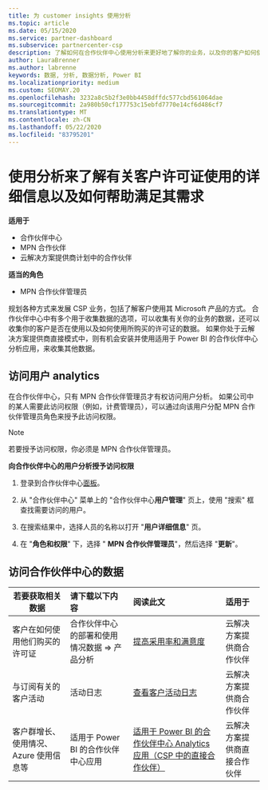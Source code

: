 ```yaml
---
title: 为 customer insights 使用分析
ms.topic: article
ms.date: 05/15/2020
ms.service: partner-dashboard
ms.subservice: partnercenter-csp
description: 了解如何在合作伙伴中心使用分析来更好地了解你的业务，以及你的客户如何使用你购买的许可证。
author: LauraBrenner
ms.author: labrenne
keywords: 数据, 分析, 数据分析, Power BI
ms.localizationpriority: medium
ms.custom: SEOMAY.20
ms.openlocfilehash: 3232a8c5b2f3e0bb4458dffdc577cbd561064dae
ms.sourcegitcommit: 2a980b50cf177753c15ebfd7770e14cf6d486cf7
ms.translationtype: MT
ms.contentlocale: zh-CN
ms.lasthandoff: 05/22/2020
ms.locfileid: "83795201"
---
```

# <a name="use-analytics-to-learn-more-about-customer-license-use-and-how-you-can-help-meet-their-needs"></a>使用分析来了解有关客户许可证使用的详细信息以及如何帮助满足其需求

**适用于**

- 合作伙伴中心
- MPN 合作伙伴
- 云解决方案提供商计划中的合作伙伴

**适当的角色**

- MPN 合作伙伴管理员

规划各种方式来发展 CSP 业务，包括了解客户使用其 Microsoft 产品的方式。 合作伙伴中心中有多个用于收集数据的选项，可以收集有关你的业务的数据，还可以收集你的客户是否在使用以及如何使用所购买的许可证的数据。 如果你处于云解决方案提供商直接模式中，则有机会安装并使用适用于 Power BI 的合作伙伴中心分析应用，来收集其他数据。

## <a name="access-to-user-analytics"></a>访问用户 analytics

在合作伙伴中心，只有 MPN 合作伙伴管理员才有权访问用户分析。 如果公司中的某人需要此访问权限（例如，计费管理员），可以通过向该用户分配 MPN 合作伙伴管理员角色来授予此访问权限。

>[!NOTE] 
>若要授予访问权限，你必须是 MPN 合作伙伴管理员。

**向合作伙伴中心的用户分析授予访问权限** 

1. 登录到合作伙伴中心[面板](https://partner.microsoft.com/dashboard)。

2. 从 "合作伙伴中心" 菜单上的 "合作伙伴中心**用户管理**" 页上，使用 "搜索" 框查找需要访问的用户。
2.  在搜索结果中，选择人员的名称以打开 "**用户详细信息**" 页。
3.  在 "**角色和权限**" 下，选择 " **MPN 合作伙伴管理员**"，然后选择 "**更新**"。

 
## <a name="access-data-in-partner-center"></a>访问合作伙伴中心的数据

|**若要获取相关数据**   |**请下载以下内容**   |**阅读此文**   | **适用于**    |
|---------------------|:-----------------------|:---------------|:--------------|
|客户在如何使用他们购买的许可证   |合作伙伴中心的部署和使用情况数据 => 产品分析   |[提高采用率和满意度](increasing-adoption-and-satisfaction.md)|云解决方案提供商合作伙伴|
|与订阅有关的客户活动   |活动日志   |[查看客户活动日志](activity-logs.md)|云解决方案提供商合作伙伴   |
|客户群增长、使用情况、Azure 使用信息等   |适用于 Power BI 的合作伙伴中心应用   |[适用于 Power BI 的合作伙伴中心 Analytics 应用（CSP 中的直接合作伙伴）](power-bi-app-for-direct-partners.md)|云解决方案提供商直接合作伙伴|






